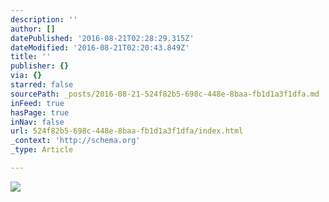```yaml
---
description: ''
author: []
datePublished: '2016-08-21T02:28:29.315Z'
dateModified: '2016-08-21T02:20:43.849Z'
title: ''
publisher: {}
via: {}
starred: false
sourcePath: _posts/2016-08-21-524f82b5-698c-448e-8baa-fb1d1a3f1dfa.md
inFeed: true
hasPage: true
inNav: false
url: 524f82b5-698c-448e-8baa-fb1d1a3f1dfa/index.html
_context: 'http://schema.org'
_type: Article

---
```

![](https://the-grid-user-content.s3-us-west-2.amazonaws.com/516ff4aa-e278-44d9-87f1-ad112d4abb59.jpg)